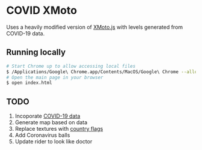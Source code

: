 COVID XMoto
========

Uses a heavily modified version of [XMoto.js](https://github.com/MichaelHoste/xmoto.js) with levels generated from COVID-19 data.


## Running locally

```bash
# Start Chrome up to allow accessing local files
$ /Applications/Google\ Chrome.app/Contents/MacOS/Google\ Chrome --allow-file-access-from-files
# Open the main page in your browser
$ open index.html
```

## TODO

1. Incoporate [COVID-19 data](https://github.com/CSSEGISandData/COVID-19/blob/master/csse_covid_19_data/csse_covid_19_daily_reports/10-16-2020.csv)
2. Generate map based on data
3. Replace textures with [country flags](https://www.countryflags.io/)
4. Add Coronavirus balls
5. Update rider to look like doctor
